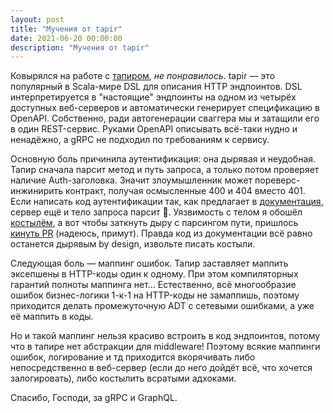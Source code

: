 ```yaml
---
layout: post
title: "Мучения от tapir"
date: 2021-06-20 00:00:00
description: "Мучения от tapir"
---
```


Ковырялся на работе с [тапиром](https://github.com/softwaremill/tapir), _не
понравилось_. tapir — это популярный в Scala-мире DSL для описания HTTP
эндпоинтов. DSL интерпретируется в "настоящие" эндпоинты на одном из четырёх
доступных веб-серверов и автоматически генерирует спецификацию в OpenAPI.
Собственно, ради автогенерации сваггера мы и затащили его в один REST-сервис.
Руками OpenAPI описывать всё-таки нудно и ненадёжно, а gRPC не подходил по
требованиям к сервису.

Основную боль причинила аутентификация: она дырявая и неудобная. Тапир сначала
парсит метод и путь запроса, а только потом проверяет наличие Auth-заголовка.
Значит злоумышленник может пореверс-инжинирить контракт, получая осмысленные
400 и 404 вместо 401. Если написать код аутентификации так, как предлагает в
[документация](https://tapir.softwaremill.com/en/latest/server/logic.html#defining-an-extendable-base-endpoint-with-partial-server-logic),
сервер ещё и тело запроса парсит 🤦. Уязвимость с телом я обошёл
[костылём](https://github.com/softwaremill/tapir/issues/1328), а вот чтобы
заткнуть дыру с парсингом пути, пришлось [кинуть
PR](https://github.com/softwaremill/tapir/pull/1329) (надеюсь, примут). Правда
код из документации всё равно останется дырявым by design, извольте писать
костыли.

Следующая боль — маппинг ошибок. Тапир заставляет маппить эксепшены в HTTP-коды
один к одному. При этом компиляторных гарантий полноты маппинга нет...
Естественно, всё многообразие ошибок бизнес-логики 1-к-1 на HTTP-коды не
замаппишь, поэтому приходится делать промежуточную ADT с сетевыми ошибками, а
уже её маппить в коды.

Но и такой маппинг нельзя красиво встроить в код эндпоинтов, потому что в
тапире нет абстракции для middleware! Поэтому всякие маппинги ошибок,
логирование и тд приходится вкорячивать либо непосредственно в веб-сервер (если
до него дойдёт всё, что хочется залогировать), либо костылить всратыми
адхоками.

Спасибо, Господи, за gRPC и GraphQL.
